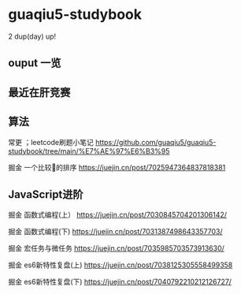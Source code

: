 # guaqiu5-studybook
2 dup(day) up!
## ouput 一览

## 最近在肝竞赛

## 算法
常更 ；leetcode刷题小笔记 https://github.com/guaqiu5/guaqiu5-studybook/tree/main/%E7%AE%97%E6%B3%95

掘金 一个比较🐂的排序  https://juejin.cn/post/7025947364837818381

## JavaScript进阶

掘金 函数式编程(上） https://juejin.cn/post/7030845704201306142/

掘金 函数式编程(下)  https://juejin.cn/post/7031387498643357703/

掘金 宏任务与微任务  https://juejin.cn/post/7035985703573913630/

掘金 es6新特性复盘(上) https://juejin.cn/post/7038125305558499358  

掘金 es6新特性复盘(下) https://juejin.cn/post/7040792210212126727/
